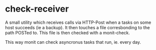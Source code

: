 check-receiver
==============

A small utility which receives calls via HTTP-Post when a tasks on some host succeeds (ie a backup).
It then touches a file corresbonding to the path POSTed to.
This file is then checked with a monit-check.

This way monit can check asyncronus tasks that run, ie. every day.
